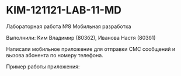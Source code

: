 # KIM-121121-LAB-11-MD

Лабораторная работа №8 Мобильная разработка

Выполнили: Ким Владимир (803б2), Иванова Настя (803б1)

Написали мобильное приложение для отправки СМС сообщений и вызова абонента по номеру телефона.

Пример работы приложения:
